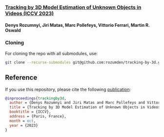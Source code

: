 ### [Tracking by 3D Model Estimation of Unknown Objects in Videos (ICCV 2023)](https://arxiv.org/abs/2304.06419)
#### Denys Rozumnyi, Jiri Matas, Marc Pollefeys, Vittorio Ferrari, Martin R. Oswald

### Cloning 
For cloning the repo with all submodules, use:
```bash
git clone --recurse-submodules git@github.com:rozumden/tracking-by-3d.git
```


Reference
------------
If you use this repository, please cite the following [publication](https://arxiv.org/abs/2304.06419):

```bibtex
@inproceedings{trackingby3d,
  author = {Denys Rozumnyi and Jiri Matas and Marc Pollefeys and Vittorio Ferrari and Martin R. Oswald},
  title = {Tracking by 3D Model Estimation of Unknown Objects in Videos},
  booktitle = {ICCV},
  address = {Paris, France},
  month = oct,
  year = {2023}
}
```
